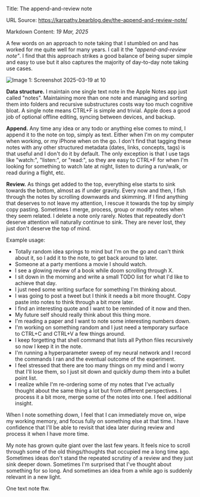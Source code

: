 Title: The append-and-review note

URL Source: https://karpathy.bearblog.dev/the-append-and-review-note/

Markdown Content:
_19 Mar, 2025_

A few words on an approach to note taking that I stumbled on and has worked for me quite well for many years. I call it the _"append-and-review note"_. I find that this approach strikes a good balance of being super simple and easy to use but it also captures the majority of day-to-day note taking use cases.

![Image 1: Screenshot 2025-03-19 at 10](https://bear-images.sfo2.cdn.digitaloceanspaces.com/karpathy/26am.webp)

**Data structure.** I maintain one single text note in the Apple Notes app just called "notes". Maintaining more than one note and managing and sorting them into folders and recursive substructures costs way too much cognitive bloat. A single note means CTRL+F is simple and trivial. Apple does a good job of optional offline editing, syncing between devices, and backup.

**Append.** Any time any idea or any todo or anything else comes to mind, I append it to the note on top, simply as text. Either when I'm on my computer when working, or my iPhone when on the go. I don't find that tagging these notes with any other structured metadata (dates, links, concepts, tags) is that useful and I don't do it by default. The only exception is that I use tags like "watch:", "listen:", or "read:", so they are easy to CTRL+F for when I'm looking for something to watch late at night, listen to during a run/walk, or read during a flight, etc.

**Review.** As things get added to the top, everything else starts to sink towards the bottom, almost as if under gravity. Every now and then, I fish through the notes by scrolling downwards and skimming. If I find anything that deserves to not leave my attention, I rescue it towards the top by simply copy pasting. Sometimes I merge, process, group or modify notes when they seem related. I delete a note only rarely. Notes that repeatedly don't deserve attention will naturally continue to sink. They are never lost, they just don't deserve the top of mind.

Example usage:

*   Totally random idea springs to mind but I'm on the go and can't think about it, so I add it to the note, to get back around to later.
*   Someone at a party mentions a movie I should watch.
*   I see a glowing review of a book while doom scrolling through X.
*   I sit down in the morning and write a small TODO list for what I'd like to achieve that day.
*   I just need some writing surface for something I'm thinking about.
*   I was going to post a tweet but I think it needs a bit more thought. Copy paste into notes to think through a bit more later.
*   I find an interesting quote and I want to be reminded of it now and then.
*   My future self should really think about this thing more.
*   I'm reading a paper and I want to note some interesting numbers down.
*   I'm working on something random and I just need a temporary surface to CTRL+C and CTRL+V a few things around.
*   I keep forgetting that shell command that lists all Python files recursively so now I keep it in the note.
*   I'm running a hyperparameter sweep of my neural network and I record the commands I ran and the eventual outcome of the experiment.
*   I feel stressed that there are too many things on my mind and I worry that I'll lose them, so I just sit down and quickly dump them into a bullet point list.
*   I realize while I'm re-ordering some of my notes that I've actually thought about the same thing a lot but from different perspectives. I process it a bit more, merge some of the notes into one. I feel additional insight.

When I note something down, I feel that I can immediately move on, wipe my working memory, and focus fully on something else at that time. I have confidence that I'll be able to revisit that idea later during review and process it when I have more time.

My note has grown quite giant over the last few years. It feels nice to scroll through some of the old things/thoughts that occupied me a long time ago. Sometimes ideas don't stand the repeated scrutiny of a review and they just sink deeper down. Sometimes I'm surprised that I've thought about something for so long. And sometimes an idea from a while ago is suddenly relevant in a new light.

One text note ftw.
